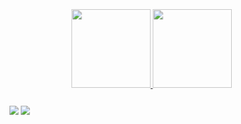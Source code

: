 
<div align="center">
 <a href="https://github.com/Dtchaves">
  <img height="140em" src="https://github-readme-stats.vercel.app/api?username=Dtchaves&show_icons=true&theme=transparent&include_all_commits=true&count_private=false"/>
  <img height="140em" src="https://github-readme-stats.vercel.app/api/top-langs/?username=Dtchaves&layout=compact&langs_count=7&theme=transparent"/>


</div>
  
  ##
 
 <a href="https://instagram.com/diogo.tuler.chaves" target="_blank"><img src="https://img.shields.io/badge/-Instagram-%23E4405F?style=for-the-badge&logo=instagram&logoColor=white" target="_blank"></a>
 <a href="https://www.linkedin.com/in/diogotulerchaves/" target="_blank"><img src="https://img.shields.io/badge/-LinkedIn-%230077B5?style=for-the-badge&logo=linkedin&logoColor=white" target="_blank"></a> 
